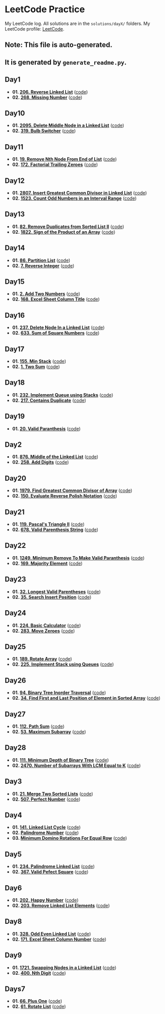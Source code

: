 # LeetCode Practice

My LeetCode log. All solutions are in the `solutions/dayX/` folders.
My LeetCode profile: [LeetCode](https://leetcode.com/u/shreyanshVIT23/).

## **Note: This file is auto-generated.**
## **It is generated by `generate_readme.py`.**

## Day1
- **01. [206. Reverse Linked List](https://leetcode.com/problems/reverse-linked-list/)** ([code](solutions/day1/01_ReverseLinkedList.py))
- **02. [268. Missing Number](https://leetcode.com/problems/missing-number/)** ([code](solutions/day1/02_MissingNumber.py))

## Day10
- **01. [2095. Delete Middle Node in a Linked List](https://leetcode.com/problems/delete-the-middle-node-of-a-linked-list/description/)** ([code](solutions/day10/01_DeleteMiddleNode.py))
- **02. [319. Bulb Switcher](https://leetcode.com/problems/bulb-switcher/description/)** ([code](solutions/day10/02_BulbSwitcher.py))

## Day11
- **01. [19. Remove Nth Node From End of List](https://leetcode.com/problems/remove-nth-node-from-end-of-list/description/)** ([code](solutions/day11/01_RemoveNthNodeFromEndOfList.py))
- **02. [172. Factorial Trailing Zeroes](https://leetcode.com/problems/factorial-trailing-zeroes/description/)** ([code](solutions/day11/02_FactorialTrailingZeroes.py))

## Day12
- **01. [2807. Insert Greatest Common Divisor in Linked List](https://leetcode.com/problems/insert-greatest-common-divisors-in-linked-list/description/)** ([code](solutions/day12/01_InsertGreatedCommonDivisorInLinkedList.py))
- **02. [1523. Count Odd Numbers in an Interval Range](https://leetcode.com/problems/count-odd-numbers-in-an-interval-range/description/)** ([code](solutions/day12/02_CountOddNumberInIntervalRange.py))

## Day13
- **01. [82. Remove Duplicates from Sorted List II](https://leetcode.com/problems/remove-duplicates-from-sorted-list-ii/description/)** ([code](solutions/day13/01_RemovedDuplicatesFromSortedList.py))
- **02. [1822. Sign of the Product of an Array](https://leetcode.com/problems/sign-of-the-product-of-an-array/description/)** ([code](solutions/day13/02_SignOfProductOfArray.py))

## Day14
- **01. [86. Partition List](https://leetcode.com/problems/partition-list/description/)** ([code](solutions/day14/01_PatitionList.py))
- **02. [7. Reverse Integer](https://leetcode.com/problems/reverse-integer/description/)** ([code](solutions/day14/02_ReverseInteger.py))

## Day15
- **01. [2. Add Two Numbers](https://leetcode.com/problems/add-two-numbers/description/)** ([code](solutions/day15/01_AddTwoNumbers.py))
- **02. [168. Excel Sheet Column Title](https://leetcode.com/problems/excel-sheet-column-title/)** ([code](solutions/day15/02_ExcelSheetColumnTitle.py))

## Day16
- **01. [237. Delete Node In a Linked List](https://leetcode.com/problems/delete-node-in-a-linked-list/description/)** ([code](solutions/day16/01_DeleteNodeOfLinkedList.py))
- **02. [633. Sum of Square Numbers](https://leetcode.com/problems/sum-of-square-numbers/description/)** ([code](solutions/day16/02_SumOfSquareNumber.py))

## Day17
- **01. [155. Min Stack](https://leetcode.com/problems/min-stack/)** ([code](solutions/day17/01_MinStack.py))
- **02. [1. Two Sum](https://leetcode.com/problems/two-sum/description/)** ([code](solutions/day17/02_TwoSum.py))

## Day18
- **01. [232. Implement Queue using Stacks](https://leetcode.com/problems/implement-queue-using-stacks/description/)** ([code](solutions/day18/01_ImplementQueueUsingStacks.py))
- **02. [217. Contains Duplicate](https://leetcode.com/problems/contains-duplicate/description/)** ([code](solutions/day18/02_ContainsDuplicate.py))

## Day19
- **01. [20. Valid Paranthesis](https://leetcode.com/problems/valid-parentheses/description/)** ([code](solutions/day19/01_ValidParanthesis.py))

## Day2
- **01. [876. Middle of the Linked List](https://leetcode.com/problems/middle-of-the-linked-list/)** ([code](solutions/day2/01_MiddleOfLinkedList.py))
- **02. [258. Add Digits](https://leetcode.com/problems/add-digits/)** ([code](solutions/day2/02_AddDigits.py))

## Day20
- **01. [1979. Find Greatest Common Divisor of Array](https://leetcode.com/problems/find-greatest-common-divisor-of-array/)** ([code](solutions/day20/01_FindGreatestCommonDivisorOfArray.py))
- **02. [150. Evaluate Reverse Polish Notation](https://leetcode.com/problems/evaluate-reverse-polish-notation/description/)** ([code](solutions/day20/02_EvaluateReversePolishNotation.py))

## Day21
- **01. [119. Pascal's Triangle II](https://leetcode.com/problems/pascals-triangle-ii/description/)** ([code](solutions/day21/01_Pascal'sTriangleII.py))
- **02. [678. Valid Parenthesis String](https://leetcode.com/problems/valid-parenthesis-string/description/)** ([code](solutions/day21/02_ValidPranthesisString.py))

## Day22
- **01. [1249. Minimum Remove To Make Valid Paranthesis](https://leetcode.com/problems/minimum-remove-to-make-valid-parentheses/description/)** ([code](solutions/day22/01_MinimumRemoveToMakeValidParanthesis.py))
- **02. [169. Majority Element](https://leetcode.com/problems/majority-element/)** ([code](solutions/day22/02_MajorityElement.py))

## Day23
- **01. [32. Longest Valid Parentheses](https://leetcode.com/problems/longest-valid-parentheses/description/)** ([code](solutions/day23/01_LongestValidParanthesis.py))
- **02. [35. Search Insert Position](https://leetcode.com/problems/search-insert-position/description/)** ([code](solutions/day23/02_SearchInsertPosition.py))

## Day24
- **01. [224. Basic Calculator](https://leetcode.com/problems/basic-calculator/)** ([code](solutions/day24/01_BasicCalculator.py))
- **02. [283. Move Zeroes](https://leetcode.com/problems/move-zeroes/)** ([code](solutions/day24/02_MoveZeroes.py))

## Day25
- **01. [189. Rotate Array](https://leetcode.com/problems/rotate-array/description/)** ([code](solutions/day25/01_MoveArray.py))
- **02. [225. Implement Stack using Queues](https://leetcode.com/problems/implement-stack-using-queues/)** ([code](solutions/day25/02_ImplementStackUsingQueues.py))

## Day26
- **01. [94. Binary Tree Inorder Traversal](https://leetcode.com/problems/binary-tree-inorder-traversal/)** ([code](solutions/day26/01_BinaryTreeInorderTraversal.py))
- **02. [34. Find First and Last Position of Element in Sorted Array](https://leetcode.com/problems/find-first-and-last-position-of-element-in-sorted-array/description/)** ([code](solutions/day26/02_FindFirstAndLastLocationOfElementInASortedArray.py))

## Day27
- **01. [112. Path Sum](https://leetcode.com/problems/path-sum/description/)** ([code](solutions/day27/01_SumPath.py))
- **02. [53. Maximum Subarray](https://leetcode.com/problems/maximum-subarray/description/)** ([code](solutions/day27/02_MaximumSubArray.py))

## Day28
- **01. [111. Minimum Depth of Binary Tree](https://leetcode.com/problems/minimum-depth-of-binary-tree/description/)** ([code](solutions/day28/01_MinimumDepthOfBinaryTree.py))
- **02. [2470. Number of Subarrays With LCM Equal to K](https://leetcode.com/problems/number-of-subarrays-with-lcm-equal-to-k/description/)** ([code](solutions/day28/02_NumberOfSubarraysWithLCMEqualToK.py))

## Day3
- **01. [21. Merge Two Sorted Lists](https://leetcode.com/problems/merge-two-sorted-lists/)** ([code](solutions/day3/01_MergingLinkedList.py))
- **02. [507. Perfect Number](https://leetcode.com/problems/perfect-number/)** ([code](solutions/day3/02_PerfectNumber.py))

## Day4
- **01. [141. Linked List Cycle](https://leetcode.com/problems/linked-list-cycle/)** ([code](solutions/day4/01_CycleLinkedList.py))
- **02. [Palindrome Number](https://leetcode.com/problems/palindrome-number/)** ([code](solutions/day4/02_PalindromeInteger.py))
- **03. [Minimum Domino Rotations For Equal Row](https://leetcode.com/problems/minimum-domino-rotations-for-equal-row/)** ([code](solutions/day4/03_DominoesFlip.py))

## Day5
- **01. [234. Palindrome Linked List](https://leetcode.com/problems/palindrome-linked-list/)** ([code](solutions/day5/01_PalindromeLinkedList.py))
- **02. [367. Valid Pefect Square](https://leetcode.com/problems/valid-perfect-square/)** ([code](solutions/day5/02_ValidPerfectSquare.py))

## Day6
- **01. [202. Happy Number](https://leetcode.com/problems/happy-number/description/)** ([code](solutions/day6/01_HappyNumber.py))
- **02. [203. Remove Linked List Elements](https://leetcode.com/problems/remove-linked-list-elements/)** ([code](solutions/day6/02_RemoveLinkedListElement.py))

## Day8
- **01. [328. Odd Even Linked List](https://leetcode.com/problems/odd-even-linked-list/description/)** ([code](solutions/day8/01_OddEvenLinkedList.py))
- **02. [171. Excel Sheet Column Number](https://leetcode.com/problems/excel-sheet-column-number/description/)** ([code](solutions/day8/02_ExcelSheetColumnNumber.py))

## Day9
- **01. [1721. Swapping Nodes in a Linked List](https://leetcode.com/problems/swapping-nodes-in-a-linked-list/description/)** ([code](solutions/day9/01_SwapNodesLinkedList.py))
- **02. [400. Nth Digit](https://leetcode.com/problems/nth-digit/description/)** ([code](solutions/day9/02_NthDigit.py))

## Days7
- **01. [66. Plus One](https://leetcode.com/problems/plus-one/)** ([code](solutions/days7/01_PlusOne.py))
- **02. [61. Rotate List](https://leetcode.com/problems/rotate-list/description/)** ([code](solutions/days7/02_RotateList.py))


